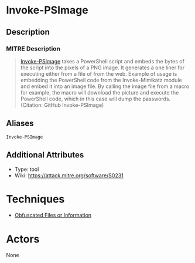 
# Invoke-PSImage

## Description

### MITRE Description

> [Invoke-PSImage](https://attack.mitre.org/software/S0231) takes a PowerShell script and embeds the bytes of the script into the pixels of a PNG image. It generates a one liner for executing either from a file of from the web. Example of usage is embedding the PowerShell code from the Invoke-Mimikatz module and embed it into an image file. By calling the image file from a macro for example, the macro will download the picture and execute the PowerShell code, which in this case will dump the passwords. (Citation: GitHub Invoke-PSImage)

## Aliases

```
Invoke-PSImage
```

## Additional Attributes

* Type: tool
* Wiki: https://attack.mitre.org/software/S0231

# Techniques


* [Obfuscated Files or Information](../techniques/Obfuscated-Files-or-Information.md)


# Actors

None
